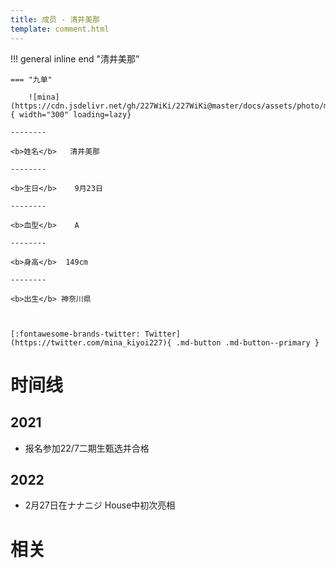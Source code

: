 ```yaml
---
title: 成员 - 清井美那
template: comment.html
---
```


!!! general inline end "清井美那"

    === "九单"

        ![mina](https://cdn.jsdelivr.net/gh/227WiKi/227WiKi@master/docs/assets/photo/mina/9th.jpg){ width="300" loading=lazy}

    --------

    <b>姓名</b>   清井美那

    --------

    <b>生日</b>    9月23日

    --------

    <b>血型</b>    A

    --------

    <b>身高</b>  149cm

    --------

    <b>出生</b> 神奈川県

  

    [:fontawesome-brands-twitter: Twitter](https://twitter.com/mina_kiyoi227){ .md-button .md-button--primary }

# 时间线
## 2021 

- 报名参加22/7二期生甄选并合格

## 2022

- 2月27日在ナナニジ House中初次亮相

# 相关
